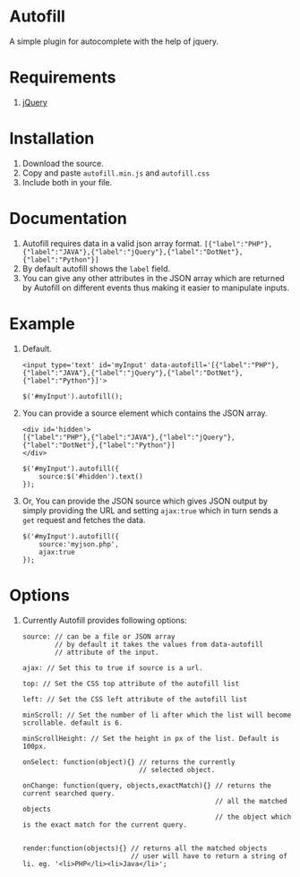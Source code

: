 # Autofill

A simple plugin for autocomplete with the help of jquery.

# Requirements

1. [jQuery](https://code.jquery.com/jquery-3.1.0.min.js)

# Installation

1. Download the source.
2. Copy and paste `autofill.min.js` and `autofill.css`
3. Include both in your file.

# Documentation

1. Autofill requires data in a valid json array format.
    `[{"label":"PHP"},{"label":"JAVA"},{"label":"jQuery"},{"label":"DotNet"},{"label":"Python"}]`
2. By default autofill shows the `label` field.
3. You can give any other attributes in the JSON array which are returned by Autofill on different events thus making it easier to manipulate inputs.    

# Example

1. Default.

    ```
    <input type='text' id='myInput' data-autofill='[{"label":"PHP"},{"label":"JAVA"},{"label":"jQuery"},{"label":"DotNet"},{"label":"Python"}]'>
    ```
    
    ```
    $('#myInput').autofill();
    ```
    
2. You can provide a source element which contains the JSON array.

    ```
    <div id='hidden'>
    [{"label":"PHP"},{"label":"JAVA"},{"label":"jQuery"},{"label":"DotNet"},{"label":"Python"}]
    </div>
    ```
    
    ```
    $('#myInput').autofill({
        source:$('#hidden').text()
    });
    ```
    
3. Or, You can provide the JSON source which gives JSON output by simply providing the URL and setting `ajax:true` which in turn sends a `get` request and fetches the data.

    ```
    $('#myInput').autofill({
        source:'myjson.php',
        ajax:true
    });
    
    ```
    
# Options
    
1. Currently Autofill provides following options:

    ```
    source: // can be a file or JSON array
            // by default it takes the values from data-autofill 
            // attribute of the input.
    
    ajax: // Set this to true if source is a url.
    
    top: // Set the CSS top attribute of the autofill list
    
    left: // Set the CSS left attribute of the autofill list
    
    minScroll: // Set the number of li after which the list will become scrollable. default is 6.
    
    minScrollHeight: // Set the height in px of the list. Default is 100px.    
    
    onSelect: function(object){} // returns the currently
                                 // selected object.
    
    onChange: function(query, objects,exactMatch){} // returns the current searched query.
                                                    // all the matched objects
                                                    // the object which is the exact match for the current query.
    
    
    render:function(objects){} // returns all the matched objects
                               // user will have to return a string of li. eg. '<li>PHP</li><li>Java</li>';
    
    ```

    

